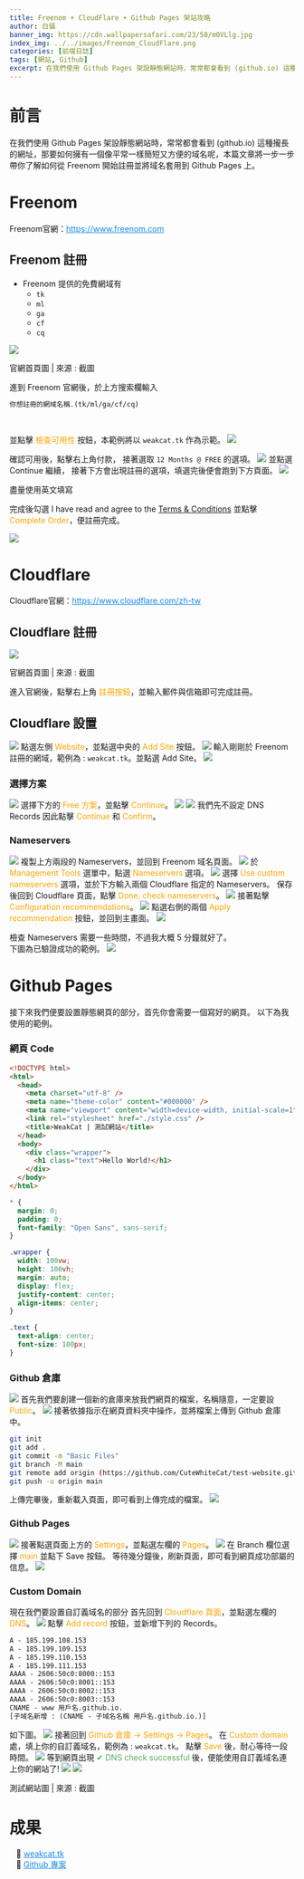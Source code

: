 ```yaml
---
title: Freenom + CloudFlare + Github Pages 架站攻略
author: 白貓
banner_img: https://cdn.wallpapersafari.com/23/58/m0VLlg.jpg
index_img: ../../images/Freenom_CloudFlare.png
categories: [前端日誌]
tags: [網站, Github]
excerpt: 在我們使用 Github Pages 架設靜態網站時，常常都會看到 (github.io) 這種攏長的網址，那要如何擁有一個像平常一樣簡短又方便的域名呢，本篇文章將一步一步帶你了解如何從 Freenom 開始註冊並將域名套用到 Github Pages 上。
---
```


# 前言

在我們使用 Github Pages 架設靜態網站時，常常都會看到 (github.io) 這種攏長的網址，那要如何擁有一個像平常一樣簡短又方便的域名呢，本篇文章將一步一步帶你了解如何從 Freenom 開始註冊並將域名套用到 Github Pages 上。

<!-- more -->

# Freenom

<p class="note note-info">Freenom官網：<a href="https://www.freenom.com/" style="color: #1589E9;">https://www.freenom.com</a></p>

## Freenom 註冊

- Freenom 提供的免費網域有
  - `tk`
  - `ml`
  - `ga`
  - `cf`
  - `cq`

![](https://media.discordapp.net/attachments/418758998175776778/1001132812377796628/unknown.png?width=1714&height=905)

<figcaption aria-hidden="true" class="image-caption">官網首頁圖 | 來源 : 截圖</figcaption>

進到 Freenom 官網後，於上方搜索欄輸入

```txt
你想註冊的網域名稱.(tk/ml/ga/cf/cq)
```

<br />

並點擊 <span style="color: orange;">檢查可用性</span> 按鈕，本範例將以 `weakcat.tk` 作為示範。
![](https://media.discordapp.net/attachments/418758998175776778/1001137247199961108/unknown.png?width=1710&height=905)

確認可用後，點擊右上角付款，
接著選取 `12 Months @ FREE` 的選項。
![](https://media.discordapp.net/attachments/418758998175776778/1001138742578389112/unknown.png)
並點選 Continue 繼續，
接著下方會出現註冊的選項，填選完後便會跑到下方頁面。
![](https://media.discordapp.net/attachments/418758998175776778/1001141405739143260/unknown.png)

<p class="note note-success">盡量使用英文填寫</p>
完成後勾選 I have read and agree to the <a href="https://www.freenom.com/en/termsandconditions.html">Terms & Conditions</a> 並點擊 <span style="color: orange;">Complete Order</span>，便註冊完成。

![](https://media.discordapp.net/attachments/418758998175776778/1001173741310574592/unknown.png)

# Cloudflare

<p class="note note-info">Cloudflare官網：<a href="https://www.cloudflare.com/zh-tw/" style="color: #1589E9;">https://www.cloudflare.com/zh-tw</a></p>

## Cloudflare 註冊

![](https://media.discordapp.net/attachments/418758998175776778/1001728107260149840/unknown.png?width=1322&height=671)

<figcaption aria-hidden="true" class="image-caption">官網首頁圖 | 來源 : 截圖</figcaption>

進入官網後，點擊右上角 <span style="color: orange;">註冊按鈕</span>，並輸入郵件與信箱即可完成註冊。

## Cloudflare 設置

![](https://media.discordapp.net/attachments/418758998175776778/1001729896852238447/unknown.png)
點選左側 <span style="color: orange;">Website</span>，並點選中央的 <span style="color: orange;">Add Site</span> 按鈕。
![](https://media.discordapp.net/attachments/418758998175776778/1001730197369933896/unknown.png)
輸入剛剛於 Freenom 註冊的網域，範例為 : `weakcat.tk`。並點選 Add Site。
![](https://media.discordapp.net/attachments/418758998175776778/1001745613739794502/unknown.png)

### 選擇方案

![](https://media.discordapp.net/attachments/418758998175776778/1001747440728285224/unknown.png?width=661&height=671)
選擇下方的 <span style="color: orange;">Free 方案</span>，並點擊 <span style="color: orange;">Continue</span>。
![](https://media.discordapp.net/attachments/418758998175776778/1001748147573358642/unknown.png)
![](https://media.discordapp.net/attachments/418758998175776778/1001748476520046612/unknown.png)
我們先不設定 DNS Records 因此點擊 <span style="color: orange;">Continue</span> 和 <span style="color: orange;">Confirm</span>。

### Nameservers

![](https://media.discordapp.net/attachments/418758998175776778/1001748752060653628/unknown.png)
複製上方兩段的 Nameservers，並回到 Freenom 域名頁面。
![](https://media.discordapp.net/attachments/418758998175776778/1001749143397613608/unknown.png)
於 <span style="color: orange;">Management Tools</span> 選單中，點選 <span style="color: orange;">Nameservers</span> 選項。
![](https://media.discordapp.net/attachments/418758998175776778/1001749488748216361/unknown.png)
選擇 <span style="color: orange;">Use custom nameservers</span> 選項，並於下方輸入兩個 Cloudflare 指定的 Nameservers。
保存後回到 Cloudflare 頁面，點擊 <span style="color: orange;">Done, check nameservers</span>。
![](https://media.discordapp.net/attachments/418758998175776778/1001750363453542462/unknown.png)
接著點擊 <span style="color: orange;">Configuration recommendations</span>。
![](https://media.discordapp.net/attachments/418758998175776778/1001750602403033188/unknown.png)
點選右側的兩個 <span style="color: orange;">Apply recommendation</span> 按鈕，並回到主畫面。
![](https://media.discordapp.net/attachments/418758998175776778/1001750857425108992/unknown.png)

<p class="note note-warning">檢查 Nameservers 需要一些時間，不過我大概 5 分鐘就好了。 <br />
下圖為已驗證成功的範例。 <img src="https://media.discordapp.net/attachments/418758998175776778/1001751340990615602/unknown.png" /></p>

# Github Pages

接下來我們便要設置靜態網頁的部分，首先你會需要一個寫好的網頁。
以下為我使用的範例。

### 網頁 Code

```html
<!DOCTYPE html>
<html>
  <head>
    <meta charset="utf-8" />
    <meta name="theme-color" content="#000000" />
    <meta name="viewport" content="width=device-width, initial-scale=1" />
    <link rel="stylesheet" href="./style.css" />
    <title>WeakCat | 測試網站</title>
  </head>
  <body>
    <div class="wrapper">
      <h1 class="text">Hello World!</h1>
    </div>
  </body>
</html>
```

```css
* {
  margin: 0;
  padding: 0;
  font-family: "Open Sans", sans-serif;
}

.wrapper {
  width: 100vw;
  height: 100vh;
  margin: auto;
  display: flex;
  justify-content: center;
  align-items: center;
}

.text {
  text-align: center;
  font-size: 100px;
}
```

### Github 倉庫

![](https://media.discordapp.net/attachments/418758998175776778/1002826727971631164/unknown.png?width=1656&height=904)
首先我們要創建一個新的倉庫來放我們網頁的檔案，名稱隨意，一定要設 <span style="color: orange;">Public</span>。
![](https://media.discordapp.net/attachments/418758998175776778/1003344005259612272/unknown.png)
接著依據指示在網頁資料夾中操作，並將檔案上傳到 Github 倉庫中。

```bash
git init
git add .
git commit -m "Basic Files"
git branch -M main
git remote add origin (https://github.com/CuteWhiteCat/test-website.git)
git push -u origin main
```

上傳完畢後，重新載入頁面，即可看到上傳完成的檔案。
![](https://media.discordapp.net/attachments/418758998175776778/1003345345008369734/unknown.png?width=1851&height=905)

### Github Pages

![](https://media.discordapp.net/attachments/418758998175776778/1003345884324573224/unknown.png?width=401&height=904)
接著點選頁面上方的 <span style="color: orange;">Settings</span>，並點選左欄的 <span style="color: orange;">Pages</span>。
![](https://media.discordapp.net/attachments/418758998175776778/1003346144333668393/unknown.png)
在 Branch 欄位選擇 <span style="color: orange;">main</span> 並點下 Save 按鈕。
等待幾分鐘後，刷新頁面，即可看到網頁成功部屬的信息。
![](https://media.discordapp.net/attachments/418758998175776778/1003347355627696238/unknown.png)

### Custom Domain
現在我們要設置自訂義域名的部分
首先回到 <span style="color: orange;">Cloudflare 頁面</span>，並點選左欄的 <span style="color: orange;">DNS</span>。
![](https://media.discordapp.net/attachments/418758998175776778/1003348036392591440/unknown.png)
點擊 <span style="color: orange;">Add record</span> 按鈕，並新增下列的 Records。
```txt
A - 185.199.108.153
A - 185.199.109.153
A - 185.199.110.153
A - 185.199.111.153
AAAA - 2606:50c0:8000::153
AAAA - 2606:50c0:8001::153
AAAA - 2606:50c0:8002::153
AAAA - 2606:50c0:8003::153
CNAME - www 用戶名.github.io.
[子域名新增 : (CNAME - 子域名名稱 用戶名.github.io.)]
```
如下圖。
![](https://media.discordapp.net/attachments/418758998175776778/1003349362308563014/unknown.png)
接著回到 <span style="color: orange;">Github 倉庫 -> Settings -> Pages</span>。
在 <span style="color: orange;">Custom domain</span> 處，填上你的自訂義域名，範例為 : `weakcat.tk`。
點擊 <span style="color: orange;">Save</span> 後，耐心等待一段時間。
![](https://media.discordapp.net/attachments/418758998175776778/1003350207347576862/unknown.png)
等到網頁出現 <span style="color: #57AB5A;">✔ DNS check successful</span> 後，便能使用自訂義域名連上你的網站了!
![](https://media.discordapp.net/attachments/418758998175776778/1003351045348524064/unknown.png)
![](https://media.discordapp.net/attachments/418758998175776778/1003351255382503464/unknown.png?width=1669&height=905)
<figcaption aria-hidden="true" class="image-caption">測試網站圖 | 來源 : 截圖</figcaption>

# 成果
<div>&nbsp;&nbsp;&nbsp;🔗 <a href="https://weakcat.tk" style="color: #1589E9;">weakcat.tk</a></div>
<div>&nbsp;&nbsp;&nbsp;🔗 <a href="https://github.com/CuteWhiteCat/test-website" style="color: #1589E9;">Github 專案</a></div>
